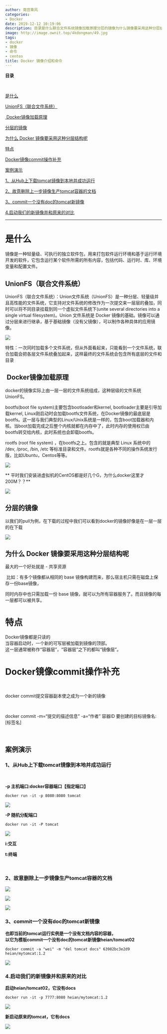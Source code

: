 ```yaml
---
author: 南宫乘风
categories:
- Docker
date: 2019-12-12 10:19:06
description: 目录是什么联合文件系统镜像加载原理分层的镜像为什么镜像要采用这种分层结构呢为什么镜像要采用这种分层结构呢特点镜像操作补充案例演示、从上下载镜像到本地并成功运行、故意删除上一步镜像生产容器的文档、一个没。。。。。。。
image: http://image.ownit.top/4kdongman/49.jpg
tags:
- docker
- 镜像
- 命令
- centos
title: Docker 镜像介绍和命令
---
```


<!--more-->

**目录**

 

[是什么](#%E6%98%AF%E4%BB%80%E4%B9%88)

[UnionFS（联合文件系统）](#UnionFS%EF%BC%88%E8%81%94%E5%90%88%E6%96%87%E4%BB%B6%E7%B3%BB%E7%BB%9F%EF%BC%89)

[ Docker镜像加载原理](#%C2%A0Docker%E9%95%9C%E5%83%8F%E5%8A%A0%E8%BD%BD%E5%8E%9F%E7%90%86)

[分层的镜像](#%E5%88%86%E5%B1%82%E7%9A%84%E9%95%9C%E5%83%8F)

[为什么 Docker 镜像要采用这种分层结构呢](<#为什么 Docker 镜像要采用这种分层结构呢>)

[特点](#%E7%89%B9%E7%82%B9)

[Docker镜像commit操作补充](#Docker%E9%95%9C%E5%83%8Fcommit%E6%93%8D%E4%BD%9C%E8%A1%A5%E5%85%85)

[案例演示](#%E6%A1%88%E4%BE%8B%E6%BC%94%E7%A4%BA)

[1、从Hub上下载tomcat镜像到本地并成功运行](#1%E3%80%81%E4%BB%8EHub%E4%B8%8A%E4%B8%8B%E8%BD%BDtomcat%E9%95%9C%E5%83%8F%E5%88%B0%E6%9C%AC%E5%9C%B0%E5%B9%B6%E6%88%90%E5%8A%9F%E8%BF%90%E8%A1%8C)

[2、故意删除上一步镜像生产tomcat容器的文档](#2%E3%80%81%E6%95%85%E6%84%8F%E5%88%A0%E9%99%A4%E4%B8%8A%E4%B8%80%E6%AD%A5%E9%95%9C%E5%83%8F%E7%94%9F%E4%BA%A7tomcat%E5%AE%B9%E5%99%A8%E7%9A%84%E6%96%87%E6%A1%A3)

[3、commit一个没有doc的tomcat新镜像](#3%E3%80%81commit%E4%B8%80%E4%B8%AA%E6%B2%A1%E6%9C%89doc%E7%9A%84tomcat%E6%96%B0%E9%95%9C%E5%83%8F)

[4.启动我们的新镜像并和原来的对比](#4.%E5%90%AF%E5%8A%A8%E6%88%91%E4%BB%AC%E7%9A%84%E6%96%B0%E9%95%9C%E5%83%8F%E5%B9%B6%E5%92%8C%E5%8E%9F%E6%9D%A5%E7%9A%84%E5%AF%B9%E6%AF%94)

---

# 是什么

镜像是一种轻量级、可执行的独立软件包，用来打包软件运行环境和基于运行环境开发的软件，它包含运行某个软件所需的所有内容，包括代码、运行时、库、环境变量和配置文件。

## UnionFS（联合文件系统）

UnionFS（联合文件系统）：Union文件系统（UnionFS）是一种分层、轻量级并且高性能的文件系统，它支持对文件系统的修改作为一次提交来一层层的叠加，同时可以将不同目录挂载到同一个虚拟文件系统下\(unite several directories into a single virtual filesystem\)。Union 文件系统是 Docker 镜像的基础。镜像可以通过分层来进行继承，基于基础镜像（没有父镜像），可以制作各种具体的应用镜像。

![](http://image.ownit.top/csdn/20191210151957847.png)

特性：一次同时加载多个文件系统，但从外面看起来，只能看到一个文件系统，联合加载会把各层文件系统叠加起来，这样最终的文件系统会包含所有底层的文件和目录

##  Docker镜像加载原理

docker的镜像实际上由一层一层的文件系统组成，这种层级的文件系统UnionFS。

bootfs\(boot file system\)主要包含bootloader和kernel, bootloader主要是引导加载kernel, Linux刚启动时会加载bootfs文件系统，在Docker镜像的最底层是bootfs。这一层与我们典型的Linux/Unix系统是一样的，包含boot加载器和内核。当boot加载完成之后整个内核就都在内存中了，此时内存的使用权已由bootfs转交给内核，此时系统也会卸载bootfs。

rootfs \(root file system\) ，在bootfs之上。包含的就是典型 Linux 系统中的 /dev, /proc, /bin, /etc 等标准目录和文件。rootfs就是各种不同的操作系统发行版，比如Ubuntu，Centos等等。

![](http://image.ownit.top/csdn/20191210152138263.png)

** 平时我们安装进虚拟机的CentOS都是好几个G，为什么docker这里才200M？？**

![](http://image.ownit.top/csdn/20191210152231510.png)

## 分层的镜像

以我们的pull为例，在下载的过程中我们可以看到docker的镜像好像是在一层一层的在下载

![](http://image.ownit.top/csdn/2019121015252170.png)

## 为什么 Docker 镜像要采用这种分层结构呢

最大的一个好处就是 \- 共享资源

 比如：有多个镜像都从相同的 base 镜像构建而来，那么宿主机只需在磁盘上保存一份base镜像，

同时内存中也只需加载一份 base 镜像，就可以为所有容器服务了。而且镜像的每一层都可以被共享。

# **特点**

Docker镜像都是只读的  
当容器启动时，一个新的可写层被加载到镜像的顶部。  
这一层通常被称作“容器层”，“容器层”之下的都叫“镜像层”。

# Docker镜像commit操作补充

 

docker commit提交容器副本使之成为一个新的镜像

 

docker commit \-m=“提交的描述信息” \-a=“作者” 容器ID 要创建的目标镜像名:\[标签名\]

 

## 案例演示

### 1、从Hub上下载tomcat镜像到本地并成功运行

 

**\-p 主机端口:docker容器端口【指定端口】**

```
docker run -it -p 8080:8080 tomcat
```

![](http://image.ownit.top/csdn/20191210160132315.png)

**\-P 随机分配端口**

```
docker run -it -P tomcat
```

![](http://image.ownit.top/csdn/20191212094736722.png)

**i:交互**

**t:终端**

 

### 2、故意删除上一步镜像生产tomcat容器的文档

![](http://image.ownit.top/csdn/20191212095237947.png)

![](http://image.ownit.top/csdn/20191212095755453.png)

![](http://image.ownit.top/csdn/20191212095823276.png)

### 3、commit一个没有doc的tomcat新镜像

**也即当前的tomcat运行实例是一个没有文档内容的容器，  
以它为模板commit一个没有doc的tomcat新镜像heian/tomcat02**

```
docker commit -a "wei" -m "del tomcat docs" 63982bc3e2d9 heian/mytomcat:1.2
```

![](http://image.ownit.top/csdn/20191212101021935.png)

### 4.启动我们的新镜像并和原来的对比

**启动heian/tomcat02，它没有docs**

```
docker run -it -p 7777:8080 heian/mytomcat:1.2 
```

![](http://image.ownit.top/csdn/2019121210170761.png)

**新启动原来的tomcat，它有docs**

![](http://image.ownit.top/csdn/20191212095237947.png)